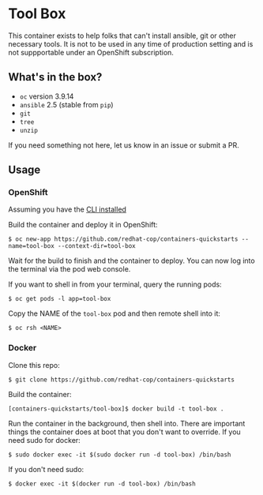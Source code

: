 # Tool Box

This container exists to help folks that can't install ansible, git or other necessary tools. It is not to be used in any time of production setting and is not suppportable under an OpenShift subscription. 

## What's in the box?

- `oc` version 3.9.14
- `ansible` 2.5 (stable from `pip`)
- `git`
- `tree`
- `unzip`

If you need something not here, let us know in an issue or submit a PR.

## Usage

### OpenShift

Assuming you have the [CLI installed](https://docs.openshift.com/container-platform/latest/cli_reference/get_started_cli.html)

Build the container and deploy it in OpenShift:

`$ oc new-app https://github.com/redhat-cop/containers-quickstarts --name=tool-box --context-dir=tool-box`

Wait for the build to finish and the container to deploy. You can now log into the terminal via the pod web console.

If you want to shell in from your terminal, query the running pods:

`$ oc get pods -l app=tool-box`

Copy the NAME of the `tool-box` pod and then remote shell into it:

`$ oc rsh <NAME>`

### Docker

Clone this repo:

`$ git clone https://github.com/redhat-cop/containers-quickstarts`

Build the container:

`[containers-quickstarts/tool-box]$ docker build -t tool-box .`

Run the container in the background, then shell into. There are important things the container does at boot that you don't want to override. If you need sudo for docker:

`$ sudo docker exec -it $(sudo docker run -d tool-box) /bin/bash`

If you don't need sudo:

`$ docker exec -it $(docker run -d tool-box) /bin/bash`
